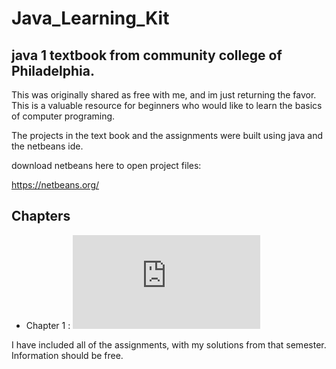 # Java_Learning_Kit
## java 1 textbook from community college of Philadelphia.

This was originally shared as free with me, and im just returning the favor. 
This is a valuable resource for beginners who would like to learn
the basics of computer programing.

The projects in the text book and the assignments were built using java and the netbeans ide.

download netbeans here to open project files:


https://netbeans.org/

## Chapters

- Chapter 1 : ![Chapter 1](https://github.com/Agent215/Java_Learning_Kit/raw/master/CSCI%20111%20java%20textbook/Java%20Learning%20Kit%20Chapter%201%20.pdf)



I have included all of the assignments, with my solutions from that semester. 
Information should be free.
